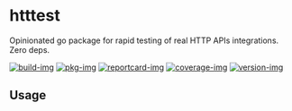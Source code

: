 # htttest
Opinionated go package for rapid testing of real HTTP APIs integrations.
Zero deps.

[![build-img]][build-url]
[![pkg-img]][pkg-url]
[![reportcard-img]][reportcard-url]
[![coverage-img]][coverage-url]
[![version-img]][version-url]

## Usage


[build-img]: https://github.com/areknoster/htttest/workflows/build/badge.svg
[build-url]: https://github.com/areknoster/htttest/actions
[pkg-img]: https://pkg.go.dev/badge/areknoster/htttest/
[pkg-url]: https://pkg.go.dev/github.com/areknoster/htttest/
[reportcard-img]: https://goreportcard.com/badge/areknoster/htttest/
[reportcard-url]: https://goreportcard.com/report/areknoster/htttest/
[coverage-img]: https://codecov.io/gh/areknoster/htttest//branch/main/graph/badge.svg
[coverage-url]: https://codecov.io/gh/areknoster/htttest/
[version-img]: https://img.shields.io/github/v/release/areknoster/htttest/
[version-url]: https://github.com/areknoster/htttest//releases